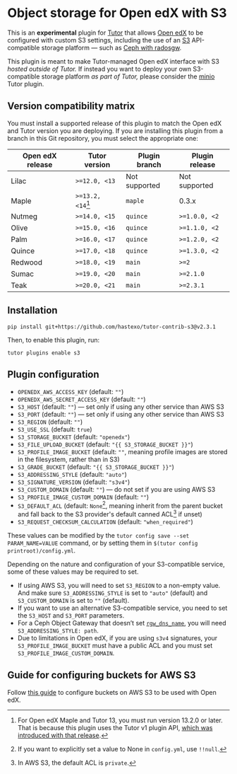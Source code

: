 Object storage for Open edX with S3
===================================

This is an **experimental** plugin for
[Tutor](https://docs.tutor.overhang.io) that allows [Open edX](https://openedx.org/) to be
configured with custom S3 settings, including the use of an [S3](https://aws.amazon.com/s3/)
API-compatible storage platform — such as [Ceph with
radosgw](https://docs.ceph.com/en/latest/radosgw/index.html).

This plugin is meant to make Tutor-managed Open edX interface with S3
*hosted outside of Tutor.* If instead you want to deploy your own
S3-compatible storage platform *as part of Tutor,* please consider the
[minio](https://github.com/overhangio/tutor-minio) Tutor plugin.

Version compatibility matrix
----------------------------

You must install a supported release of this plugin to match the Open
edX and Tutor version you are deploying. If you are installing this
plugin from a branch in this Git repository, you must select the
appropriate one:

| Open edX release | Tutor version     | Plugin branch | Plugin release |
|------------------|-------------------|---------------|----------------|
| Lilac            | `>=12.0, <13`     | Not supported | Not supported  |
| Maple            | `>=13.2, <14`[^1] | `maple`       | 0.3.x          |
| Nutmeg           | `>=14.0, <15`     | `quince`      | `>=1.0.0, <2`  |
| Olive            | `>=15.0, <16`     | `quince`      | `>=1.1.0, <2`  |
| Palm             | `>=16.0, <17`     | `quince`      | `>=1.2.0, <2`  |
| Quince           | `>=17.0, <18`     | `quince`      | `>=1.3.0, <2`  |
| Redwood          | `>=18.0, <19`     | `main`        | `>=2`          |
| Sumac            | `>=19.0, <20`     | `main`        | `>=2.1.0`      |
| Teak             | `>=20.0, <21`     | `main`        | `>=2.3.1`      |

[^1]: For Open edX Maple and Tutor 13, you must run version 13.2.0 or
    later. That is because this plugin uses the Tutor v1 plugin API,
    [which was introduced with that
    release](https://github.com/overhangio/tutor/blob/master/CHANGELOG.md#v1320-2022-04-24).

Installation
------------

    pip install git+https://github.com/hastexo/tutor-contrib-s3@v2.3.1

Then, to enable this plugin, run:

    tutor plugins enable s3

Plugin configuration
--------------------

* `OPENEDX_AWS_ACCESS_KEY` (default: `""`)
* `OPENEDX_AWS_SECRET_ACCESS_KEY` (default: `""`)
* `S3_HOST` (default: `""`) — set only if using any other service than AWS S3
* `S3_PORT` (default: `""`) — set only if using any other service than AWS S3
* `S3_REGION` (default: `""`)
* `S3_USE_SSL` (default: `true`)
* `S3_STORAGE_BUCKET` (default: `"openedx"`)
* `S3_FILE_UPLOAD_BUCKET` (default: `"{{ S3_STORAGE_BUCKET }}"`)
* `S3_PROFILE_IMAGE_BUCKET` (default: `""`, meaning profile images are
  stored in the filesystem, rather than in S3)
* `S3_GRADE_BUCKET` (default: `"{{ S3_STORAGE_BUCKET }}"`)
* `S3_ADDRESSING_STYLE` (default: `"auto"`)
* `S3_SIGNATURE_VERSION` (default: `"s3v4"`)
* `S3_CUSTOM_DOMAIN` (default: `""`) — do not set if you are using AWS S3
* `S3_PROFILE_IMAGE_CUSTOM_DOMAIN` (default: `""`)
* `S3_DEFAULT_ACL` (default: `None`[^null], meaning inherit from the parent bucket and fall back to the S3 provider's default canned ACL[^private] if unset)
* `S3_REQUEST_CHECKSUM_CALCULATION` (default: `"when_required"`)

These values can be modified by the `tutor config save --set
PARAM_NAME=VALUE` command, or by setting them in `$(tutor config
printroot)/config.yml`.

[^null]: If you want to explicitly set a value to None in `config.yml`, use `!!null`.

[^private]: In AWS S3, the default ACL is `private`.

Depending on the nature and configuration of your S3-compatible
service, some of these values may be required to set.

* If using AWS S3, you will need to set `S3_REGION` to a non-empty value.
  And make sure `S3_ADDRESSING_STYLE` is set to `"auto"` (default) and
  `S3_CUSTOM_DOMAIN` is set to `""` (default).
* If you want to use an alternative S3-compatible service, you need to set the
  `S3_HOST` and `S3_PORT` parameters.
* For a Ceph Object Gateway that doesn’t set
  [`rgw_dns_name`](https://docs.ceph.com/en/latest/radosgw/config-ref/#confval-rgw_dns_name),
  you will need `S3_ADDRESSING_STYLE: path`.
* Due to limitations in Open edX, if you are using `s3v4` signatures, your
  `S3_PROFILE_IMAGE_BUCKET` must have a public ACL and you must set
  `S3_PROFILE_IMAGE_CUSTOM_DOMAIN`.

Guide for configuring buckets for AWS S3
----------------------------------------

Follow [this guide](README-aws.md) to configure buckets on AWS S3 to
be used with Open edX.
